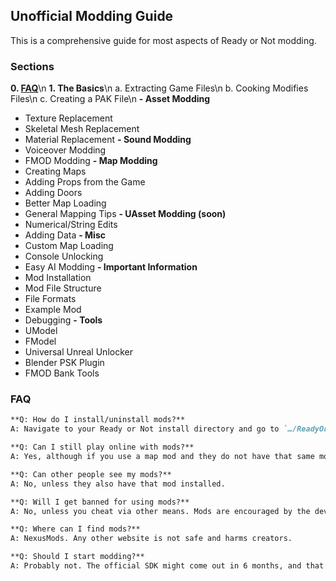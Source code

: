 ## Unofficial Modding Guide

This is a comprehensive guide for most aspects of Ready or Not modding.

### Sections


**0. [FAQ](docs/faq.md)**\n
**1. The Basics**\n
  a. Extracting Game Files\n
  b. Cooking Modifies Files\n
  c. Creating a PAK File\n
**- Asset Modding**
  - Texture Replacement
  - Skeletal Mesh Replacement
  - Material Replacement
**- Sound Modding**
  - Voiceover Modding
  - FMOD Modding
**- Map Modding**
  - Creating Maps
  - Adding Props from the Game
  - Adding Doors
  - Better Map Loading
  - General Mapping Tips
**- UAsset Modding (soon)**
  - Numerical/String Edits
  - Adding Data
**- Misc**
  - Custom Map Loading
  - Console Unlocking
  - Easy AI Modding
**- Important Information**
  - Mod Installation
  - Mod File Structure
  - File Formats
  - Example Mod
  - Debugging
**- Tools**
  - UModel
  - FModel
  - Universal Unreal Unlocker
  - Blender PSK Plugin
  - FMOD Bank Tools


### FAQ

```markdown
**Q: How do I install/uninstall mods?**
A: Navigate to your Ready or Not install directory and go to `…/ReadyOrNot/Content/Paks/…` and drag in any .pak mods which you wish to install. If you want to uninstall, simply delete the mods from that directory.

**Q: Can I still play online with mods?**
A: Yes, although if you use a map mod and they do not have that same mod, you will run into issues, whether you are hosting or not. 

**Q: Can other people see my mods?**
A: No, unless they also have that mod installed.

**Q: Will I get banned for using mods?**
A: No, unless you cheat via other means. Mods are encouraged by the developers.

**Q: Where can I find mods?**
A: NexusMods. Any other website is not safe and harms creators. 

**Q: Should I start modding?**
A: Probably not. The official SDK might come out in 6 months, and that’s the best bet for modding. As for the moment, modding is a pain, and unless you really want to, you probably shouldn’t.
```



